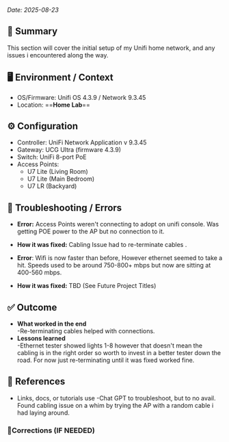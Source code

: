 _Date: 2025-08-23_

## 📌 Summary
This section will cover the initial setup of my Unifi home network, and any issues i encountered along the way.

## 🖥️ Environment / Context 
- OS/Firmware:  Unifi OS 4.3.9 / Network 9.3.45
- Location: ==**Home Lab**==

## ⚙️ Configuration
- Controller: UniFi Network Application v 9.3.45
- Gateway: UCG Ultra (firmware 4.3.9)
- Switch: UniFi 8-port PoE
- Access Points:
  - U7 Lite (Living Room) 
  - U7 Lite (Main Bedroom) 
  - U7 LR (Backyard) 

## 🚨 Troubleshooting / Errors
- **Error:**  Access Points weren't connecting to adopt on unifi console. Was getting POE power to the AP but no connection to it. 

- **How it was fixed:**  Cabling Issue had to re-terminate cables . 

- **Error**: Wifi is now faster than before, However ethernet seemed to take a hit. Speeds used to be around 750-800+ mbps but now are sitting at 400-560 mbps.

- **How it was fixed:** TBD (See Future Project Titles)
## ✅ Outcome
- **What worked in the end**  
-Re-terminating cables helped with connections. 
- **Lessons learned**  
-Ethernet tester showed lights 1-8 however that doesn't mean the cabling is in the right order so worth to invest in a better tester down the road. For now just re-terminating until it was fixed worked fine.

## 🔗 References
- Links, docs, or tutorials use
-Chat GPT to troubleshoot, but to no avail. Found cabling issue on a whim by trying the AP with a random cable i had laying around.

###  💢Corrections (IF NEEDED)
